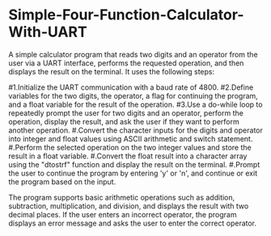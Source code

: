 # Simple-Four-Function-Calculator-With-UART
A simple calculator program that reads two digits and an operator from the user via a UART interface, performs the requested operation, and then displays the result on the terminal. It uses the following steps:

#1.Initialize the UART communication with a baud rate of 4800.
#2.Define variables for the two digits, the operator, a flag for continuing the program, and a float variable for the result of the operation.
#3.Use a do-while loop to repeatedly prompt the user for two digits and an operator, perform the operation, display the result, and ask the user if they want to perform another operation.
#.Convert the character inputs for the digits and operator into integer and float values using ASCII arithmetic and switch statement.
#.Perform the selected operation on the two integer values and store the result in a float variable.
#.Convert the float result into a character array using the "dtostrf" function and display the result on the terminal.
#.Prompt the user to continue the program by entering 'y' or 'n', and continue or exit the program based on the input.

The program supports basic arithmetic operations such as addition, subtraction, multiplication, and division, and displays the result with two decimal places. If the user enters an incorrect operator, the program displays an error message and asks the user to enter the correct operator.
